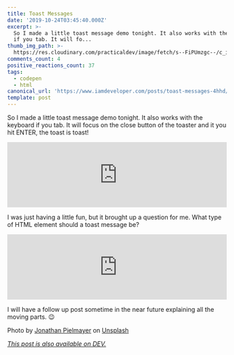 ```yaml
---
title: Toast Messages
date: '2019-10-24T03:45:40.000Z'
excerpt: >-
  So I made a little toast message demo tonight. It also works with the keyboard
  if you tab. It will fo...
thumb_img_path: >-
  https://res.cloudinary.com/practicaldev/image/fetch/s--FiPUmzgc--/c_imagga_scale,f_auto,fl_progressive,h_420,q_auto,w_1000/https://thepracticaldev.s3.amazonaws.com/i/tixpt06bbncusm7apgze.jpg
comments_count: 4
positive_reactions_count: 37
tags:
  - codepen
  - html
canonical_url: 'https://www.iamdeveloper.com/posts/toast-messages-4hhd/'
template: post
---
```



So I made a little toast message demo tonight. It also works with the keyboard if you tab. It will focus on the close button of the toaster and it you hit ENTER, the toast is toast!


<iframe class="liquidTag" src="https://dev.to/embed/codepen?args=https%3A%2F%2Fcodepen.io%2Fnickytonline%2Fpen%2FOJJmLyK" style="border: 0; width: 100%;"></iframe>


I was just having a little fun, but it brought up a question for me. What type of HTML element should a toast message be?


<iframe class="liquidTag" src="https://dev.to/embed/twitter?args=1187206862992789505" style="border: 0; width: 100%;"></iframe>


I will have a follow up post sometime in the near future explaining all the moving parts. 😉

Photo by [Jonathan Pielmayer](https://unsplash.com/@jonathanpielmayer?utm_source=unsplash&utm_medium=referral&utm_content=creditCopyText) on [Unsplash](https://unsplash.com/s/photos/toast-breakfast?utm_source=unsplash&utm_medium=referral&utm_content=creditCopyText)

*[This post is also available on DEV.](https://dev.to/nickytonline/toast-messages-4hhd)*


<script>
const parent = document.getElementsByTagName('head')[0];
const script = document.createElement('script');
script.type = 'text/javascript';
script.src = 'https://cdnjs.cloudflare.com/ajax/libs/iframe-resizer/4.1.1/iframeResizer.min.js';
script.charset = 'utf-8';
script.onload = function() {
    window.iFrameResize({}, '.liquidTag');
};
parent.appendChild(script);
</script>    
